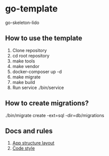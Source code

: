 # go-template
go-skeleton-lido

 ## How to use the template
 
 1. Clone repository
 2. cd root repository
 3. make tools
 4. make vendor
 5. docker-composer up -d
 6. make migrate
 7. make build
 8. Run service ./bin/service

## How to create migrations?
 ./bin/migrate create -ext=sql -dir=db/migrations <your table name>

## Docs and rules
1. [App structure layout](./docs/structure.md)
2. [Code style](./docs/code_style.md)